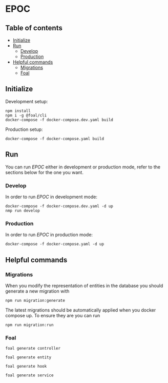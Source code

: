 # EPOC
## Table of contents
<!--ts-->
   * [Initialize](#initialize)
   * [Run](#run)
       * [Develop](#develop)
       * [Production](#production)
   * [Helpful commands](#helpful-commands)
       * [Migrations](#migrations)
       * [Foal](#foal)
<!--te-->
## Initialize
Development setup:
```bash=
npm install
npm i -g @foal/cli
docker-compose -f docker-compose.dev.yaml build
```

Production setup:
```bash=
docker-compose -f docker-compose.yaml build
```

## Run
You can run _EPOC_ either in development or production mode, refer to the sections below for the one you want.

### Develop
In order to run _EPOC_ in development mode:

```bash=
docker-compose -f docker-compose.dev.yaml -d up
nmp run develop
```

### Production
In order to run _EPOC_ in production mode:
```bash=
docker-compose -f docker-compose.yaml -d up
```

## Helpful commands

### Migrations

When you modify the representation of entities in the database you should generate a new migration with
```bash=
npm run migration:generate
```

The latest migrations should be automatically applied when you docker compose up. To ensure they are you can run

```bash=
npm run migration:run
```


### Foal

```bash=
foal generate controller
```

```bash=
foal generate entity
```

```bash=
foal generate hook
```

```bash=
foal generate service
```
